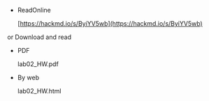 * ReadOnline

    [https://hackmd.io/s/ByiYV5wb](https://hackmd.io/s/ByiYV5wb)

or Download and read

* PDF

    lab02_HW.pdf

* By web

    lab02_HW.html
